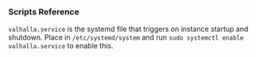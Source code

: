 ### Scripts Reference

`valhalla.service` is the systemd file that triggers on instance startup and shutdown. Place in `/etc/systemd/system` and run `sudo systemctl enable valhalla.service` to enable this.